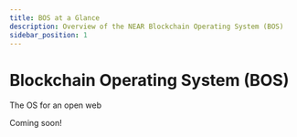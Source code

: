 ```yaml
---
title: BOS at a Glance
description: Overview of the NEAR Blockchain Operating System (BOS)
sidebar_position: 1
---
```


# Blockchain Operating System (BOS)

The OS for an open web

Coming soon!